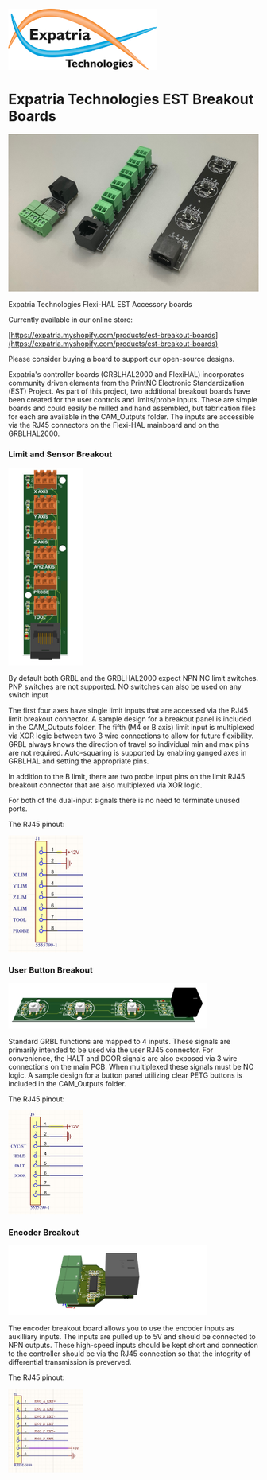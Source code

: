 ![Logo](/readme_images/logo_sm.jpg)
# Expatria Technologies EST Breakout Boards
<img src="/readme_images/IMG_0117.jpg" width="800">

Expatria Technologies Flexi-HAL EST Accessory boards

Currently available in our online store:

[https://expatria.myshopify.com/products/est-breakout-boards](https://expatria.myshopify.com/products/est-breakout-boards)

Please consider buying a board to support our open-source designs.

Expatria's controller boards (GRBLHAL2000 and FlexiHAL) incorporates community driven elements from the PrintNC Electronic Standardization (EST) Project. As part of this project, two additional breakout boards have been created for the user controls and limits/probe inputs. These are simple boards and could easily be milled and hand assembled, but fabrication files for each are available in the CAM_Outputs folder. The inputs are accessible via the RJ45 connectors on the Flexi-HAL mainboard and on the GRBLHAL2000.

### Limit and Sensor Breakout

<img src="/readme_images/limit_mod_render.jpg" width="150">

By default both GRBL and the GRBLHAL2000 expect NPN NC limit switches.  PNP switches are not supported. NO switches can also be used on any switch input

The first four axes have single limit inputs that are accessed via the RJ45 limit breakout connector.  A sample design for a breakout panel is included in the CAM_Outputs folder.  The fifth (M4 or B axis) limit input is multiplexed via XOR logic between two 3 wire connections to allow for future flexibility.  GRBL always knows the direction of travel so individual min and max pins are not required.  Auto-squaring is supported by enabling ganged axes in GRBLHAL and setting the appropriate pins.

In addition to the B limit, there are two probe input pins on the limit RJ45 breakout connector that are also multiplexed via XOR logic.

For both of the dual-input signals there is no need to terminate unused ports.

The RJ45 pinout:

<img src="/readme_images/limit_rj45_pinout.jpg" width="150">

### User Button Breakout
<img src="/readme_images/User_mod_render.jpg" width="400">

Standard GRBL functions are mapped to 4 inputs.  These signals are primarily intended to be used via the user RJ45 connector.  For convenience, the HALT and DOOR signals are also exposed via 3 wire connections on the main PCB.  When multiplexed these signals must be NO logic.  A sample design for a button panel utilizing clear PETG buttons is included in the CAM_Outputs folder.

The RJ45 pinout:

<img src="/readme_images/user_rj45_pinout.jpg" width="150">

### Encoder Breakout
<img src="/readme_images/encoder_render.jpg" width="400">

The encoder breakout board allows you to use the encoder inputs as auxilliary inputs.  The inputs are pulled up to 5V and should be connected to NPN outputs.  These high-speed inputs should be kept short and connection to the controller should be via the RJ45 connection so that the integrity of differential transmission is preverved.

The RJ45 pinout:

<img src="/readme_images/encoder_rj45_pinout.jpg" width="150">
